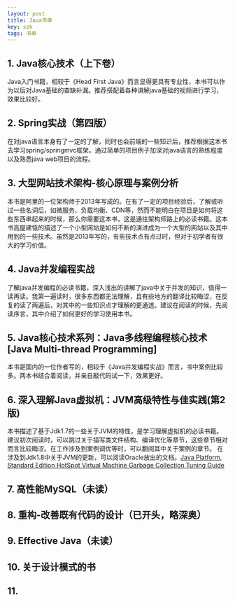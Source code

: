 ```yaml
---
layout: post
title: Java书单
key: szk
tags: 书单
---
```

## 1. Java核心技术（上下卷）
Java入门书籍，相较于《Head First Java》而言显得更具有专业性，本书可以作为以后对Java基础的查缺补漏。推荐搭配着各种讲解java基础的视频进行学习，效果比较好。
## 2. Spring实战（第四版）
在对java语言本身有了一定的了解，同时也会前端的一些知识后，推荐根据这本书去学习spring/springmvc框架。通过简单的项目例子加深对java语言的熟练程度以及熟悉java web项目的流程。
<!--more-->
## 3. 大型网站技术架构-核心原理与案例分析
本书是阿里的一位架构师于2013年写成的。在有了一定的项目经验后，了解或听过一些名词后，如微服务、负载均衡、CDN等，然而不能明白在项目是如何将这些东西串起来的时候，那么你需要这本书，这是通往架构师路上的必读书籍。这本书高屋建瓴的描述了一个小型网站是如何不断的演进成为一个大型的网站以及其中用到的一些技术。虽然是2013年写的，有些技术点有点过时，但对于初学者有很大的学习价值。
## 4. Java并发编程实战
了解java并发编程的必读书籍，深入浅出的讲解了java中关于并发的知识，值得一读再读。我第一遍读时，很多东西都无法理解，且有些地方的翻译比较晦涩，在反复的读了两遍后，对其中的一些知识点才理解的更通透。建议在阅读的时候，先阅读序言，其中介绍了如何更好的学习使用本书。
## 5. Java核心技术系列：Java多线程编程核心技术 [Java Multi-thread Programming]
本书是国内的一位作者写的，相较于《Java并发编程实战》而言，书中案例比较多。两本书结合着阅读，并亲自敲代码试一下，效果更好。
## 6. 深入理解Java虚拟机：JVM高级特性与佳实践(第2版)
本书描述了基于Jdk1.7的一些关于JVM的特性，是学习理解虚拟机的必读书籍。建议初次阅读时，可以跳过关于描写类文件结构、编译优化等章节，这些章节相对而言比较晦涩。在工作涉及到案例调优等时，可以翻阅其中关于案例的章节。
在涉及到Jdk1.8中关于JVM的更新，可以阅读Oracle放出的文档。[Java Platform, Standard Edition HotSpot Virtual Machine Garbage Collection Tuning Guide](https://docs.oracle.com/javase/8/docs/technotes/guides/vm/gctuning/toc.html)
## 7. 高性能MySQL（未读）
## 8. 重构-改善既有代码的设计（已开头，略深奥）
## 9. Effective Java（未读）
## 10. 关于设计模式的书
## 11.